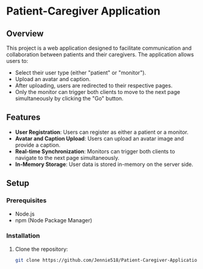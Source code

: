 # Patient-Caregiver Application

## Overview

This project is a web application designed to facilitate communication and collaboration between patients and their caregivers. The application allows users to:

- Select their user type (either "patient" or "monitor").
- Upload an avatar and caption.
- After uploading, users are redirected to their respective pages.
- Only the monitor can trigger both clients to move to the next page simultaneously by clicking the "Go" button.

## Features

- **User Registration**: Users can register as either a patient or a monitor.
- **Avatar and Caption Upload**: Users can upload an avatar image and provide a caption.
- **Real-time Synchronization**: Monitors can trigger both clients to navigate to the next page simultaneously.
- **In-Memory Storage**: User data is stored in-memory on the server side.

## Setup

### Prerequisites

- Node.js
- npm (Node Package Manager)

### Installation

1. Clone the repository:
   ```bash
   git clone https://github.com/Jennie518/Patient-Caregiver-Application.git

